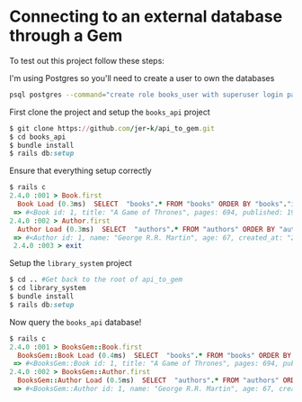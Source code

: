 # Connecting to an external database through a Gem
To test out this project follow these steps:

I'm using Postgres so you'll need to create a user to own the databases
```bash
psql postgres --command="create role books_user with superuser login password 'books'"
```

First clone the project and setup the `books_api` project
```ruby
$ git clone https://github.com/jer-k/api_to_gem.git
$ cd books_api
$ bundle install
$ rails db:setup
```

Ensure that everything setup correctly
```ruby
$ rails c
2.4.0 :001 > Book.first
  Book Load (0.3ms)  SELECT  "books".* FROM "books" ORDER BY "books"."id" ASC LIMIT $1  [["LIMIT", 1]]
 => #<Book id: 1, title: "A Game of Thrones", pages: 694, published: 1996, author_id: 1, created_at: "2018-02-21 03:08:15", updated_at: "2018-02-21 03:08:15"> 
2.4.0 :002 > Author.first
  Author Load (0.3ms)  SELECT  "authors".* FROM "authors" ORDER BY "authors"."id" ASC LIMIT $1  [["LIMIT", 1]]
 => #<Author id: 1, name: "George R.R. Martin", age: 67, created_at: "2018-02-21 03:08:15", updated_at: "2018-02-21 03:08:15">
 2.4.0 :003 > exit
```

Setup the `library_system` project
```ruby
$ cd .. #Get back to the root of api_to_gem
$ cd library_system
$ bundle install
$ rails db:setup
```

Now query the `books_api` database!
```ruby
$ rails c
2.4.0 :001 > BooksGem::Book.first
  BooksGem::Book Load (0.4ms)  SELECT  "books".* FROM "books" ORDER BY "books"."id" ASC LIMIT $1  [["LIMIT", 1]]
 => #<BooksGem::Book id: 1, title: "A Game of Thrones", pages: 694, published: 1996, author_id: 1, created_at: "2018-02-21 03:08:15", updated_at: "2018-02-21 03:08:15"> 
2.4.0 :002 > BooksGem::Author.first
  BooksGem::Author Load (0.5ms)  SELECT  "authors".* FROM "authors" ORDER BY "authors"."id" ASC LIMIT $1  [["LIMIT", 1]]
 => #<BooksGem::Author id: 1, name: "George R.R. Martin", age: 67, created_at: "2018-02-21 03:08:15", updated_at: "2018-02-21 03:08:15"> 
```
